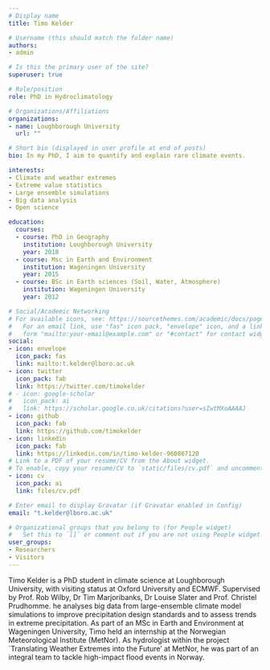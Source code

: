 ```yaml
---
# Display name
title: Timo Kelder

# Username (this should match the folder name)
authors:
- admin

# Is this the primary user of the site?
superuser: true

# Role/position
role: PhD in Hydroclimatology

# Organizations/Affiliations
organizations:
- name: Loughborough University
  url: ""

# Short bio (displayed in user profile at end of posts)
bio: In my PhD, I aim to quantify and explain rare climate events.

interests:
- Climate and weather extremes
- Extreme value statistics
- Large ensemble simulations
- Big data analysis
- Open science

education:
  courses:
  - course: PhD in Geography
    institution: Loughborough University
    year: 2018
  - course: Msc in Earth and Environment
    institution: Wageningen University
    year: 2015
  - course: BSc in Earth sciences (Soil, Water, Atmosphere)
    institution: Wageningen University
    year: 2012

# Social/Academic Networking
# For available icons, see: https://sourcethemes.com/academic/docs/page-builder/#icons
#   For an email link, use "fas" icon pack, "envelope" icon, and a link in the
#   form "mailto:your-email@example.com" or "#contact" for contact widget.
social:
- icon: envelope
  icon_pack: fas
  link: mailto:t.kelder@lboro.ac.uk
- icon: twitter
  icon_pack: fab
  link: https://twitter.com/timokelder
# - icon: google-scholar
#   icon_pack: ai
#   link: https://scholar.google.co.uk/citations?user=sIwtMXoAAAAJ
- icon: github
  icon_pack: fab
  link: https://github.com/timokelder
- icon: linkedin
  icon_pack: fab
  link: https://linkedin.com/in/timo-kelder-960867120
# Link to a PDF of your resume/CV from the About widget.
# To enable, copy your resume/CV to `static/files/cv.pdf` and uncomment the lines below.
- icon: cv
  icon_pack: ai
  link: files/cv.pdf

# Enter email to display Gravatar (if Gravatar enabled in Config)
email: "t.kelder@lboro.ac.uk"

# Organizational groups that you belong to (for People widget)
#   Set this to `[]` or comment out if you are not using People widget.
user_groups:
- Researchers
- Visitors
---
```


Timo Kelder is a PhD student in climate science at Loughborough University, with visiting status at Oxford University and ECMWF. Supervised by Prof. Rob Wilby, Dr Tim Marjoribanks, Dr Louise Slater and Prof. Christel Prudhomme. he analyses big data from large-ensemble climate model simulations to improve precipitation design standards and to assess trends in extreme precipitation. As part of an MSc in Earth and Environment at Wageningen University, Timo held an internship at the Norwegian Meteorological Institute (MetNor). As hydrologist within the project `Translating Weather Extremes into the Future’ at MetNor, he was part of an integral team to tackle high-impact flood events in Norway. 

